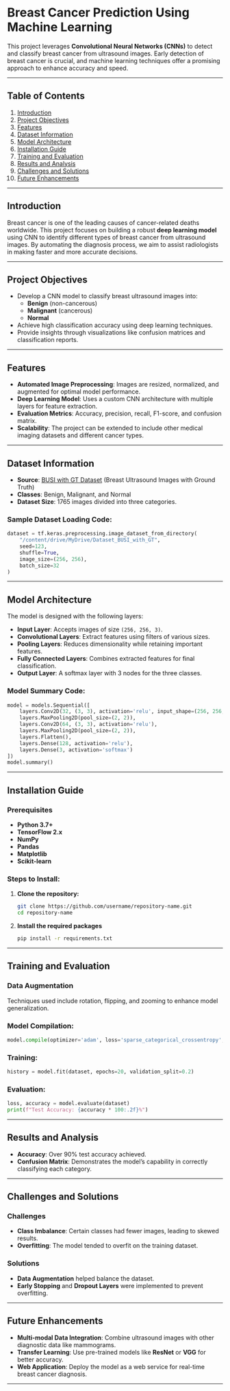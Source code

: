# **Breast Cancer Prediction Using Machine Learning**

This project leverages **Convolutional Neural Networks (CNNs)** to detect and classify breast cancer from ultrasound images. Early detection of breast cancer is crucial, and machine learning techniques offer a promising approach to enhance accuracy and speed.

---

## **Table of Contents**
1. [Introduction](#introduction)
2. [Project Objectives](#project-objectives)
3. [Features](#features)
4. [Dataset Information](#dataset-information)
5. [Model Architecture](#model-architecture)
6. [Installation Guide](#installation-guide)
7. [Training and Evaluation](#training-and-evaluation)
8. [Results and Analysis](#results-and-analysis)
9. [Challenges and Solutions](#challenges-and-solutions)
10. [Future Enhancements](#future-enhancements)


---

## **Introduction**
Breast cancer is one of the leading causes of cancer-related deaths worldwide. This project focuses on building a robust **deep learning model** using CNN to identify different types of breast cancer from ultrasound images. By automating the diagnosis process, we aim to assist radiologists in making faster and more accurate decisions.

---

## **Project Objectives**
- Develop a CNN model to classify breast ultrasound images into:
  - **Benign** (non-cancerous)
  - **Malignant** (cancerous)
  - **Normal**
- Achieve high classification accuracy using deep learning techniques.
- Provide insights through visualizations like confusion matrices and classification reports.

---

## **Features**
- **Automated Image Preprocessing**: Images are resized, normalized, and augmented for optimal model performance.
- **Deep Learning Model**: Uses a custom CNN architecture with multiple layers for feature extraction.
- **Evaluation Metrics**: Accuracy, precision, recall, F1-score, and confusion matrix.
- **Scalability**: The project can be extended to include other medical imaging datasets and different cancer types.

---

## **Dataset Information**
- **Source**: [BUSI with GT Dataset](https://scholar.cu.edu.eg/?q=afahmy/pages/dataset) (Breast Ultrasound Images with Ground Truth)
- **Classes**: Benign, Malignant, and Normal
- **Dataset Size**: 1765 images divided into three categories.

### **Sample Dataset Loading Code:**
```python
dataset = tf.keras.preprocessing.image_dataset_from_directory(
    "/content/drive/MyDrive/Dataset_BUSI_with_GT",
    seed=123,
    shuffle=True,
    image_size=(256, 256),
    batch_size=32
)
```

---


## **Model Architecture**
The model is designed with the following layers:
- **Input Layer**: Accepts images of size `(256, 256, 3)`.
- **Convolutional Layers**: Extract features using filters of various sizes.
- **Pooling Layers**: Reduces dimensionality while retaining important features.
- **Fully Connected Layers**: Combines extracted features for final classification.
- **Output Layer**: A softmax layer with 3 nodes for the three classes.

### **Model Summary Code:**
```python
model = models.Sequential([
    layers.Conv2D(32, (3, 3), activation='relu', input_shape=(256, 256, 3)),
    layers.MaxPooling2D(pool_size=(2, 2)),
    layers.Conv2D(64, (3, 3), activation='relu'),
    layers.MaxPooling2D(pool_size=(2, 2)),
    layers.Flatten(),
    layers.Dense(128, activation='relu'),
    layers.Dense(3, activation='softmax')
])
model.summary()
```

---

## **Installation Guide**

### **Prerequisites**
- **Python 3.7+**
- **TensorFlow 2.x**
- **NumPy**
- **Pandas**
- **Matplotlib**
- **Scikit-learn**

### **Steps to Install:**
1. **Clone the repository:**
   ```bash
   git clone https://github.com/username/repository-name.git
   cd repository-name
   ```
2. **Install the required packages**
   ```bash
   pip install -r requirements.txt
   ```

---

## **Training and Evaluation**

### **Data Augmentation**  
Techniques used include rotation, flipping, and zooming to enhance model generalization.

### **Model Compilation:**
```python
model.compile(optimizer='adam', loss='sparse_categorical_crossentropy', metrics=['accuracy'])
```

### **Training:**
```python
history = model.fit(dataset, epochs=20, validation_split=0.2)
```

### **Evaluation:**
```python
loss, accuracy = model.evaluate(dataset)
print(f"Test Accuracy: {accuracy * 100:.2f}%")
```
---

## **Results and Analysis**
- **Accuracy**: Over 90% test accuracy achieved.
- **Confusion Matrix**: Demonstrates the model’s capability in correctly classifying each category.

---

## **Challenges and Solutions**

### **Challenges**
- **Class Imbalance**: Certain classes had fewer images, leading to skewed results.
- **Overfitting**: The model tended to overfit on the training dataset.

### **Solutions**
- **Data Augmentation** helped balance the dataset.
- **Early Stopping** and **Dropout Layers** were implemented to prevent overfitting.

---

## **Future Enhancements**
- **Multi-modal Data Integration**: Combine ultrasound images with other diagnostic data like mammograms.
- **Transfer Learning**: Use pre-trained models like **ResNet** or **VGG** for better accuracy.
- **Web Application**: Deploy the model as a web service for real-time breast cancer diagnosis.

---
